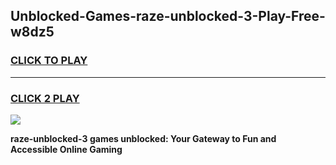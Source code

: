 
## Unblocked-Games-raze-unblocked-3-Play-Free-w8dz5
<h3>
<a href="https://premium76.site?title=raze-unblocked-3&ref=18A1">CLICK TO PLAY</a></h3>
<hr>

<h3>
<a href="https://premium76.site?title=raze-unblocked-3&ref=18A1">CLICK 2 PLAY</a>
  
</h3>

<a href="https://premium76.site?title=raze-unblocked-3&ref=18A1"><img src="https://clearcache.store/games.png"></a>


**raze-unblocked-3 games unblocked: Your Gateway to Fun and Accessible Online Gaming**
